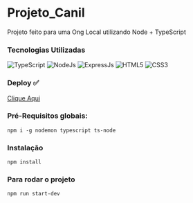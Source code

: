 # Projeto_Canil

Projeto feito para uma Ong Local utilizando Node + TypeScript

### Tecnologias Utilizadas
![TypeScript](https://img.shields.io/badge/TypeScript-007ACC?style=for-the-badge&logo=typescript&logoColor=white) 
![NodeJs](https://img.shields.io/badge/Node.js-43853D?style=for-the-badge&logo=node.js&logoColor=white) 
![ExpressJs](https://img.shields.io/badge/Express.js-404D59?style=for-the-badge) 
![HTML5](https://img.shields.io/badge/HTML5-E34F26?style=for-the-badge&logo=html5&logoColor=white) 
![CSS3](https://img.shields.io/badge/CSS3-1572B6?style=for-the-badge&logo=css3&logoColor=white)

### Deploy ✅
[Clique Aqui](https://projeto-canil-0tir.onrender.com/)

### Pré-Requisitos globais:
`npm i -g nodemon typescript ts-node`

### Instalação
`npm install`

### Para rodar o projeto
`npm run start-dev`
